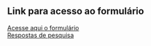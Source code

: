 ## Link para acesso ao formulário
[Acesse aqui o formulário](https://forms.gle/euYNw7SvPGawAx5p6)
<br>
[Respostas de pesquisa](https://github.com/user-attachments/files/17670733/Tree.Hub.respostas.xlsx)

